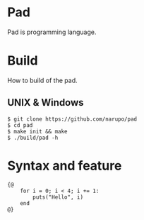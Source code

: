 # Pad

Pad is programming language.

# Build

How to build of the pad.

## UNIX & Windows

    $ git clone https://github.com/narupo/pad
    $ cd pad
    $ make init && make
    $ ./build/pad -h

# Syntax and feature

```
{@
    for i = 0; i < 4; i += 1:
        puts("Hello", i)
    end
@}
```

